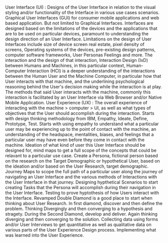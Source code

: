 User Interface (UI) : Designs of the User Interface in relation to the visual styling and/or functionality of the Interface in various use cases scenarios. Graphical User Interfaces (GUI) for consumer mobile applications and web based application. But not limited to Graphical Interfaces. Interfaces are designed based on the limitations of the devices and the applications that are to be used on particular devices, paramount to understanding the design direction of an User Interface. Limitations on the design of User Interfaces include size of device screen real estate, pixel density of screens, Operating systems of the devices, pre-existing design patterns, computer software frameworks, User Personas Feelings and more. The interaction and the design of that interaction, Interaction Design (IxD) between Humans and Machines, in this particular context, Human-Computer Interaction (HCI) is a deeper understanding of the interactions between the Human User and the Machine Computer, in particular how that User interacts with that machine, and the underlining psychological reasoning behind the User's decision making while the interaction is at play. The methods that said User interacts with the machine, commonly this interaction is facilitated by an User Interface via Web Browser and/or Native Mobile Application. User Experience (UX) : The overall experience of interacting with the machine > computer > UI, as well as what types of objectives that the User should accomplish during the interaction. Starts with design thinking methodology from IBM, Empathy, Ideate, Define, Prototype, Test. Starts with using empathy to understand what a particular user may be experiencing up to the point of contact with the machine, an understanding of the headspace, mentalities, biases, and feelings that a particular user may have even before they come in contact with the machine. Ideation of what kind of user this User Interface should be designed for, mind maps to get a full scope of the concepts that could be relavant to a particular use case. Create a Persona, fictional person based on the research on the Target Demographic or hypothetical User, based on the ideation and/or based on the User Research, target demographic. Journey Maps to scope the full path of a particular user along the journey of navigating an User Interface and the various methods of Interactions with the User Interface in that journey. Designing hypthetical Scenarios to start creating Tasks that the Persona will accomplish during their navigation in the User Interface. Testing to prove hyptothesis of how Users interact with the Interface. Revamped Double Diamond is a good place to start when thinking about User Research. In first diamond, discover and then define the problem. Thinking Divergingly and then converging to a hypothesis and stragety. During the Second Diamond, develop and deliver. Again thinking diverging and then converging to the solution. Collecting data using forms and/or User Interviews to get quantitative as well as qualitative data on various parts of the User Experience Design process. Implementing what was learned into the User Experience.
